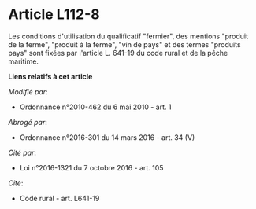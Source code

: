 # Article L112-8

Les conditions d'utilisation du qualificatif "fermier", des mentions "produit de la ferme", "produit à la ferme", "vin de
pays" et des termes "produits pays" sont fixées par l'article L. 641-19 du code rural et de la pêche maritime.

**Liens relatifs à cet article**

_Modifié par_:

  - Ordonnance n°2010-462 du 6 mai 2010 - art. 1

_Abrogé par_:

  - Ordonnance n°2016-301 du 14 mars 2016 - art. 34 (V)

_Cité par_:

  - Loi n°2016-1321 du 7 octobre 2016 - art. 105

_Cite_:

  - Code rural - art. L641-19
